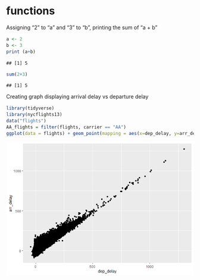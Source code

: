 functions
================

Assigning “2” to “a” and “3” to “b”, printing the sum of “a + b”

``` r
a <- 2
b <- 3
print (a+b)
```

    ## [1] 5

``` r
sum(2+3)
```

    ## [1] 5

Creating graph displaying arrival delay vs departure delay

``` r
library(tidyverse)
library(nycflights13)
data("flights")
AA_flights = filter(flights, carrier == "AA")
ggplot(data = flights) + geom_point(mapping = aes(x=dep_delay, y=arr_delay))
```

![](HW_4_files/figure-gfm/unnamed-chunk-2-1.png)<!-- -->
